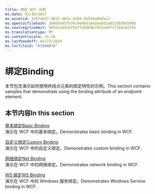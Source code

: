```yaml
---
title: 绑定 WCF 示例
ms.date: 03/30/2017
ms.assetid: 324fa627-d012-465a-b266-95594a09dac2
ms.openlocfilehash: 260e8a957b76c0e00ac0adae8d2a032d0d0d598b
ms.sourcegitcommit: 9b552addadfb57fab0b9e7852ed4f1f1b8a42f8e
ms.translationtype: MT
ms.contentlocale: zh-CN
ms.lasthandoff: 04/23/2019
ms.locfileid: "61944074"
---
```

# <a name="binding"></a><span data-ttu-id="6b655-102">绑定</span><span class="sxs-lookup"><span data-stu-id="6b655-102">Binding</span></span>

<span data-ttu-id="6b655-103">本节包含演示如何使用终结点元素的绑定特性的示例。</span><span class="sxs-lookup"><span data-stu-id="6b655-103">This section contains samples that demonstrate using the binding attribute of an endpoint element.</span></span>  
  
## <a name="in-this-section"></a><span data-ttu-id="6b655-104">本节内容</span><span class="sxs-lookup"><span data-stu-id="6b655-104">In this section</span></span>
  
 [<span data-ttu-id="6b655-105">基本绑定</span><span class="sxs-lookup"><span data-stu-id="6b655-105">Basic Binding</span></span>](../../../../docs/framework/wcf/samples/basic-binding.md)  
 <span data-ttu-id="6b655-106">演示在 WCF 中的基本绑定。</span><span class="sxs-lookup"><span data-stu-id="6b655-106">Demonstrates basic binding in WCF.</span></span>  
  
 [<span data-ttu-id="6b655-107">自定义绑定</span><span class="sxs-lookup"><span data-stu-id="6b655-107">Custom Binding</span></span>](../../../../docs/framework/wcf/samples/custom-binding.md)  
 <span data-ttu-id="6b655-108">演示在 WCF 中的自定义绑定。</span><span class="sxs-lookup"><span data-stu-id="6b655-108">Demonstrates custom binding in WCF.</span></span>  
  
 [<span data-ttu-id="6b655-109">网络绑定</span><span class="sxs-lookup"><span data-stu-id="6b655-109">Net Binding</span></span>](../../../../docs/framework/wcf/samples/net-binding.md)  
 <span data-ttu-id="6b655-110">演示在 WCF 中的网络绑定。</span><span class="sxs-lookup"><span data-stu-id="6b655-110">Demonstrates network binding in WCF.</span></span>  
  
 [<span data-ttu-id="6b655-111">WS 绑定</span><span class="sxs-lookup"><span data-stu-id="6b655-111">WS Binding</span></span>](../../../../docs/framework/wcf/samples/ws-binding.md)  
 <span data-ttu-id="6b655-112">演示在 WCF 中的 Windows 服务绑定。</span><span class="sxs-lookup"><span data-stu-id="6b655-112">Demonstrates Windows Service binding in WCF.</span></span>

